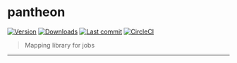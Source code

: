 # pantheon

[![Version](https://img.shields.io/npm/v/pantheon.svg?style=flat-square)](https://www.npmjs.com/package/pantheon?activeTab=versions)
[![Downloads](https://img.shields.io/npm/dt/pantheon.svg?style=flat-square)](https://www.npmjs.com/package/pantheon)
[![Last commit](https://img.shields.io/github/last-commit/chronark/pantheon.svg?style=flat-square)](https://github.com/chronark/pantheon/graphs/commit-activity)
[![CircleCI](https://circleci.com/gh/chronark/pantheon/tree/master.svg?style=svg&circle-token=08ce593d38f2c3923b9e0b83ab3830c8b20d315b)](https://circleci.com/gh/chronark/pantheon/tree/master)

> Mapping library for jobs

---
